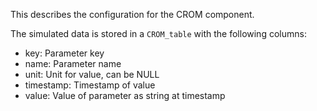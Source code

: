 This describes the configuration for the CROM component.

The simulated data is stored in a `CROM_table` with the following columns:

   - key: Parameter key
   - name: Parameter name
   - unit: Unit for value, can be NULL
   - timestamp: Timestamp of value
   - value: Value of parameter as string at timestamp
